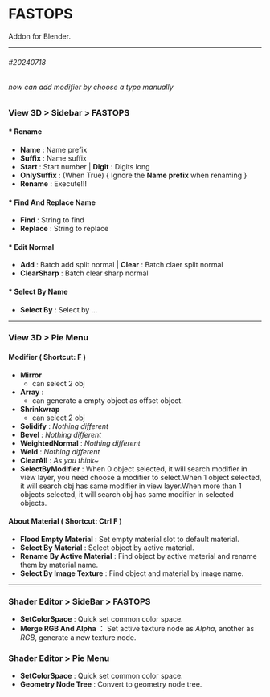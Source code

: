 # FASTOPS 
Addon for Blender.

---

###### #20240718
###### _now can add modifier by choose a type manually_

### View 3D > Sidebar > FASTOPS
#### * Rename
* __Name__ : Name prefix
* __Suffix__ : Name suffix
* __Start__ : Start number | __Digit__ : Digits long
* __OnlySuffix__ : (When True) { Ignore the __Name prefix__ when renaming }
* __Rename__ : Execute!!!

#### * Find And Replace Name
* __Find__ : String to find
* __Replace__ : String to replace
  
#### * Edit Normal
* __Add__ : Batch add split normal | __Clear__ : Batch claer split normal
* __ClearSharp__ : Batch clear sharp normal
 
#### * Select By Name
* __Select By__ : Select by ... 
---
  
### View 3D > Pie Menu
#### Modifier ( Shortcut: F )
* __Mirror__
  * can select 2 obj
* __Array__ : 
  * can generate a empty object as offset object.
* __Shrinkwrap__
  * can select 2 obj
* __Solidify__ : _Nothing different_
* __Bevel__ : _Nothing different_
* __WeightedNormal__ : _Nothing different_
* __Weld__ :  _Nothing different_
* __ClearAll__ : _As you think~_
* __SelectByModifier__ : When 0 object selected, it will search modifier in view layer, you need choose a modifier to select.When 1 object selected, it will search obj has same modifier in view layer.When more than 1 objects selected, it will search obj has same modifier in selected objects.

#### About Material ( Shortcut: Ctrl F )
* __Flood Empty Material__ : Set empty material slot to default material.
* __Select By Material__ : Select object by active material.
* __Rename By Active Material__ : Find object by active material and rename them by material name.
* __Select By Image Texture__ : Find object and material by image name.
---
### Shader Editor > SideBar > FASTOPS
* __SetColorSpace__ : Quick set common color space.
* __Merge RGB And Alpha__ ： Set active texture node as _Alpha_, another as _RGB_, generate a new texture node. 

### Shader Editor > Pie Menu
* __SetColorSpace__ : Quick set common color space.
* __Geometry Node Tree__ : Convert to geometry node tree.